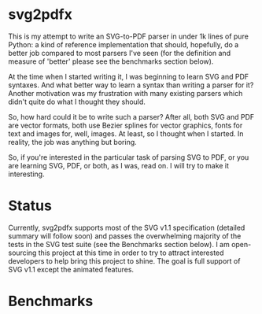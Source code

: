 # svg2pdfx

This is my attempt to write an SVG-to-PDF parser in under 1k lines of pure Python: a kind of reference implementation that should, hopefully, do a better job compared to most parsers I've seen (for the definition and measure of 'better' please see the benchmarks section below).

At the time when I started writing it, I was beginning to learn SVG and PDF syntaxes. And what better way to learn a syntax than writing a parser for it? Another motivation was my frustration with many existing parsers which didn't quite do what I thought they should.

So, how hard could it be to write such a parser? After all, both SVG and PDF are vector formats, both use Bezier splines for vector graphics, fonts for text and images for, well, images. At least, so I thought when I started. In reality, the job was anything but boring. 

So, if you're interested in the particular task of parsing SVG to PDF, or you are learning SVG, PDF, or both, as I was, read on. I will try to make it interesting.

# Status

Currently, svg2pdfx supports most of the SVG v1.1 specification (detailed summary will follow soon) and passes the overwhelming majority of the tests in the SVG test suite (see the Benchmarks section below). I am open-sourcing this project at this time in order to try to attract interested developers to help bring this project to shine. The goal is full support of SVG v1.1 except the animated features.

# Benchmarks
